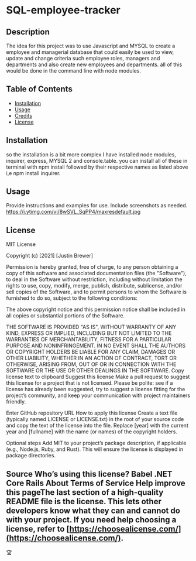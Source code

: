 # SQL-employee-tracker

## Description
The idea for this project was to use Javascript and MYSQL to create a employee and managerial database that could easily be used to view, update and change criteria such employee roles, managers and departments and also create new employees and departments.
all of this would be done in the command line with node modules.

## Table of Contents
- [Installation](#installation)
- [Usage](#usage)
- [Credits](#credits)
- [License](#license)
## Installation
so the installation is a bit more complex I have installed node modules, inquirer, express, MYSQL 2 and console.table. you can install all of these in terminal 
with npm install followed by their respective names as listed above i,e npm install inquirer.

## Usage
Provide instructions and examples for use. Include screenshots as needed.
https://i.ytimg.com/vi/8wSVL_SqPP4/maxresdefault.jpg

## License
MIT License

Copyright (c) [2021] [Justin Brewer]

Permission is hereby granted, free of charge, to any person obtaining a copy
of this software and associated documentation files (the "Software"), to deal
in the Software without restriction, including without limitation the rights
to use, copy, modify, merge, publish, distribute, sublicense, and/or sell
copies of the Software, and to permit persons to whom the Software is
furnished to do so, subject to the following conditions:

The above copyright notice and this permission notice shall be included in all
copies or substantial portions of the Software.

THE SOFTWARE IS PROVIDED "AS IS", WITHOUT WARRANTY OF ANY KIND, EXPRESS OR
IMPLIED, INCLUDING BUT NOT LIMITED TO THE WARRANTIES OF MERCHANTABILITY,
FITNESS FOR A PARTICULAR PURPOSE AND NONINFRINGEMENT. IN NO EVENT SHALL THE
AUTHORS OR COPYRIGHT HOLDERS BE LIABLE FOR ANY CLAIM, DAMAGES OR OTHER
LIABILITY, WHETHER IN AN ACTION OF CONTRACT, TORT OR OTHERWISE, ARISING FROM,
OUT OF OR IN CONNECTION WITH THE SOFTWARE OR THE USE OR OTHER DEALINGS IN THE
SOFTWARE.
Copy license text to clipboard
Suggest this license
Make a pull request to suggest this license for a project that is not licensed. Please be polite: see if a license has already been suggested, try to suggest a license fitting for the project’s community, and keep your communication with project maintainers friendly.

Enter GitHub repository URL
How to apply this license
Create a text file (typically named LICENSE or LICENSE.txt) in the root of your source code and copy the text of the license into the file. Replace [year] with the current year and [fullname] with the name (or names) of the copyright holders.

Optional steps
Add MIT to your project’s package description, if applicable (e.g., Node.js, Ruby, and Rust). This will ensure the license is displayed in package directories.

 Source
Who’s using this license?
Babel
.NET Core
Rails
About Terms of Service Help improve this pageThe last section of a high-quality README file is the license. This lets other developers know what they can and cannot do with your project. If you need help choosing a license, refer to [https://choosealicense.com/](https://choosealicense.com/).
---
🏆 
